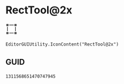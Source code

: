 # RectTool@2x
![](/img/RectTool@2x.png)

``` CSharp
EditorGUIUtility.IconContent("RectTool@2x")
```
## GUID
```
1311568651470747945
```
